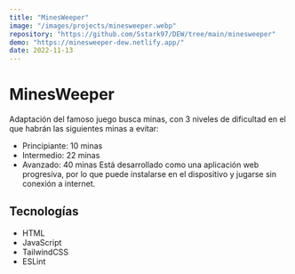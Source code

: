 ```yaml
---
title: "MinesWeeper"
image: "/images/projects/minesweeper.webp"
repository: "https://github.com/Sstark97/DEW/tree/main/minesweeper"
demo: "https://minesweeper-dew.netlify.app/"
date: 2022-11-13
---
```


# MinesWeeper
Adaptación del famoso juego busca minas, con 3 niveles de dificultad en el que habrán las siguientes minas a evitar:
- Principiante: 10 minas
- Intermedio: 22 minas
- Avanzado: 40 minas
Está desarrollado como una aplicación web progresiva, por lo que puede instalarse en el dispositivo y jugarse sin conexión 
a internet.

## Tecnologías
- HTML
- JavaScript
- TailwindCSS
- ESLint